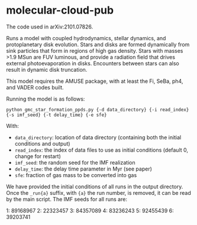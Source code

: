 # molecular-cloud-pub
The code used in arXiv:2101.07826.

Runs a model with coupled hydrodynamics, stellar dynamics, and protoplanetary disk evolution. Stars and disks are formed dynamically from sink particles that form in regions of high gas density. Stars with masses >1.9 MSun are FUV luminous, and provide a radiation field that drives external photoevaporation in disks. Encounters between stars can also result in dynamic disk truncation.

This model requires the AMUSE package, with at least the Fi, SeBa, ph4, and VADER codes built.

Running the model is as follows:

```
python gmc_star_formation_ppds.py {-d data_directory} {-i read_index} {-s imf_seed} {-t delay_time} {-e sfe}
```

With:
- `data_directory`: location of data directory (containing both the initial conditions and output)
- `read_index`: the index of data files to use as initial conditions (default 0, change for restart)
- `imf_seed`: the random seed for the IMF realization
- `delay_time`: the delay time parameter in Myr (see paper)
- `sfe`: fraction of gas mass to be converted into gas

We have provided the initial conditions of all runs in the output directory. Once the `_run{a}` suffix, with `{a}` the run number, is removed, it can be read by the main script. The IMF seeds for all runs are:

1: 89168967
2: 22323457
3: 84357089
4: 83236243
5: 92455439
6: 39203741
